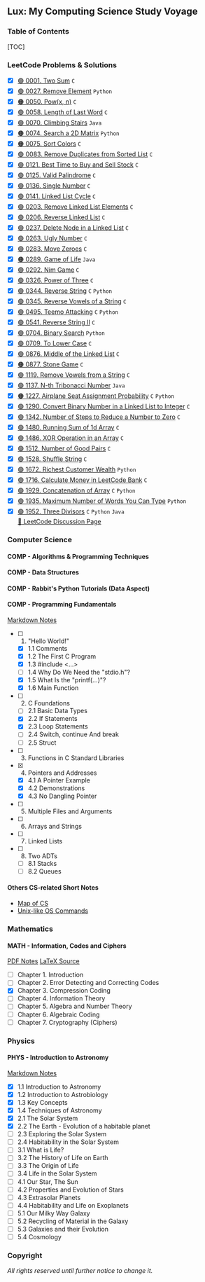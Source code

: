 ## Lux: My Computing Science Study Voyage

### Table of Contents

[TOC]

### LeetCode Problems & Solutions

- [X] [🟢 0001. Two Sum](https://github.com/flying-yogurt/Lux/blob/master/LeetCode/0001.%20Two%20Sum/1.%20Two%20Sum.md) `C`
- [X] [🟢 0027. Remove Element](https://github.com/flying-yogurt/Lux/blob/master/LeetCode/0027.%20Remove%20Element/27.%20Remove%20Element.md) `Python`
- [X] [🟠 0050. Pow(x, n)](https://github.com/flying-yogurt/Lux/blob/master/LeetCode/0050.%20Pow(x%2C%20n)/50.%20Pow(x%2C%20n).md) `C`
- [X] [🟢 0058. Length of Last Word](https://github.com/flying-yogurt/Lux/blob/master/LeetCode/0058.%20Length%20of%20Last%20Word/58.%20Length%20of%20Last%20Word.md) `C`
- [X] [🟢 0070. Climbing Stairs](https://github.com/flying-yogurt/Lux/blob/master/LeetCode/0070.%20Climbing%20Stairs/70.%20Climbing%20Stairs.md) `Java`
- [X] [🟠 0074. Search a 2D Matrix](https://github.com/flying-yogurt/Lux/blob/master/LeetCode/0074.%20Search%20a%202D%20Matrix/74.%20Search%20a%202D%20Matrix.md) `Python`
- [X] [🟠 0075. Sort Colors](https://github.com/flying-yogurt/Lux/blob/master/LeetCode/0075.%20Sort%20Colors/75.%20Sort%20Colors.md) `C`
- [X] [🟢 0083. Remove Duplicates from Sorted List](https://github.com/flying-yogurt/Lux/blob/master/LeetCode/0083.%20Remove%20Duplicates%20from%20Sorted%20List/83.%20Remove%20Duplicates%20from%20Sorted%20List.md) `C`
- [X] [🟢 0121. Best Time to Buy and Sell Stock](https://github.com/flying-yogurt/Lux/blob/master/LeetCode/0121.%20Best%20Time%20to%20Buy%20and%20Sell%20Stock/121.%20Best%20Time%20to%20Buy%20and%20Sell%20Stock.md) `C`
- [X] [🟢 0125. Valid Palindrome](https://github.com/flying-yogurt/Lux/blob/master/LeetCode/0125.%20Valid%20Palindrome/125.%20Valid%20Palindrome.md) `C`
- [X] [🟢 0136. Single Number](https://github.com/flying-yogurt/Lux/blob/master/LeetCode/0136.%20Single%20Number/136.%20Single%20Number.md) `C`
- [X] [🟢 0141. Linked List Cycle](https://github.com/flying-yogurt/Lux/blob/master/LeetCode/0141.%20Linked%20List%20Cycle/141.%20Linked%20List%20Cycle.md) `C`
- [X] [🟢 0203. Remove Linked List Elements](https://github.com/flying-yogurt/Lux/blob/master/LeetCode/0203.%20Remove%20Linked%20List%20Elements/203.%20Remove%20Linked%20List%20Elements.md) `C`
- [X] [🟢 0206. Reverse Linked List](https://github.com/flying-yogurt/Lux/blob/master/LeetCode/0206.%20Reverse%20Linked%20List/206.%20Reverse%20Linked%20List.md) `C`
- [X] [🟢 0237. Delete Node in a Linked List](https://github.com/flying-yogurt/Lux/blob/master/LeetCode/0237.%20Delete%20Node%20in%20a%20Linked%20List/237.%20Delete%20Node%20in%20a%20Linked%20List.md) `C`
- [X] [🟢 0263. Ugly Number](https://github.com/flying-yogurt/Lux/blob/master/LeetCode/0263.%20Ugly%20Number/263.%20Ugly%20Number.md) `C`
- [X] [🟢 0283. Move Zeroes](https://github.com/flying-yogurt/Lux/blob/master/LeetCode/0283.%20Move%20Zeroes/283.%20Move%20Zeroes.md) `C`
- [X] [🟠 0289. Game of Life](https://github.com/flying-yogurt/Lux/blob/master/LeetCode/0289.%20Game%20of%20Life/289.%20Game%20of%20Life.md) `Java`
- [X] [🟢 0292. Nim Game](https://github.com/flying-yogurt/Lux/blob/master/LeetCode/0292.%20Nim%20Game/292.%20Nim%20Game.md) `C`
- [X] [🟢 0326. Power of Three](https://github.com/flying-yogurt/Lux/blob/master/LeetCode/0326.%20Power%20of%20Three/326.%20Power%20of%20Three.md) `C`
- [X] [🟢 0344. Reverse String](https://github.com/flying-yogurt/Lux/blob/master/LeetCode/0344.%20Reverse%20String/344.%20Reverse%20String.md) `C` `Python`
- [X] [🟢 0345. Reverse Vowels of a String](https://github.com/flying-yogurt/Lux/blob/master/LeetCode/0345.%20Reverse%20Vowels%20of%20a%20String/345.%20Reverse%20Vowels%20of%20a%20String.md) `C`
- [X] [🟢 0495. Teemo Attacking](https://github.com/flying-yogurt/Lux/blob/master/LeetCode/0495.%20Teemo%20Attacking/495.%20Teemo%20Attacking.md) `C` `Python`
- [X] [🟢 0541. Reverse String II](https://github.com/flying-yogurt/Lux/blob/master/LeetCode/0541.%20Reverse%20String%20II/541.%20Reverse%20String%20II.md) `C`
- [X] [🟢 0704. Binary Search](https://github.com/flying-yogurt/Lux/blob/master/LeetCode/0704.%20Binary%20Search/704.%20Binary%20Search.md) `Python`
- [X] [🟢 0709. To Lower Case](https://github.com/flying-yogurt/Lux/blob/master/LeetCode/0709.%20To%20Lower%20Case/709.%20To%20Lower%20Case.md) `C`
- [X] [🟢 0876. Middle of the Linked List](https://github.com/flying-yogurt/Lux/blob/master/LeetCode/0876.%20Middle%20of%20the%20Linked%20List/876.%20Middle%20of%20the%20Linked%20List.md) `C`
- [X] [🟠 0877. Stone Game](https://github.com/flying-yogurt/Lux/blob/master/LeetCode/0877.%20Stone%20Game/877.%20Stone%20Game.md) `C`
- [X] [🟢 1119. Remove Vowels from a String](https://github.com/flying-yogurt/Lux/blob/master/LeetCode/1119.%20Remove%20Vowels%20from%20a%20String/1119.%20Remove%20Vowels%20from%20a%20String.md) `C`
- [X] [🟢 1137. N-th Tribonacci Number](https://github.com/flying-yogurt/Lux/blob/master/LeetCode/1137.%20N-th%20Tribonacci%20Number/1137.%20N-th%20Tribonacci%20Number.md) `Java`
- [X] [🟠 1227. Airplane Seat Assignment Probability](https://github.com/flying-yogurt/Lux/blob/master/LeetCode/1227.%20Airplane%20Seat%20Assignment%20Probability/1227.%20Airplane%20Seat%20Assignment%20Probability.md) `C` `Python`
- [X] [🟢 1290. Convert Binary Number in a Linked List to Integer](https://github.com/flying-yogurt/Lux/blob/master/LeetCode/1290.%20Convert%20Binary%20Number%20in%20a%20Linked%20List%20to%20Integer/1290.%20Convert%20Binary%20Number%20in%20a%20Linked%20List%20to%20Integer.md) `C`
- [X] [🟢 1342. Number of Steps to Reduce a Number to Zero](https://github.com/flying-yogurt/Lux/blob/master/LeetCode/1342.%20Number%20of%20Steps%20to%20Reduce%20a%20Number%20to%20Zero/1342.%20Number%20of%20Steps%20to%20Reduce%20a%20Number%20to%20Zero.md) `C`
- [X] [🟢 1480. Running Sum of 1d Array](https://github.com/flying-yogurt/Lux/blob/master/LeetCode/1480.%20Running%20Sum%20of%201d%20Array/1480.%20Running%20Sum%20of%201d%20Array.md) `C`
- [X] [🟢 1486. XOR Operation in an Array](https://github.com/flying-yogurt/Lux/blob/master/LeetCode/1486.%20XOR%20Operation%20in%20an%20Array/1486.%20XOR%20Operation%20in%20an%20Array.md) `C`
- [X] [🟢 1512. Number of Good Pairs](https://github.com/flying-yogurt/Lux/blob/master/LeetCode/1512.%20Number%20of%20Good%20Pairs/1512.%20Number%20of%20Good%20Pairs.md) `C`
- [X] [🟢 1528. Shuffle String](https://github.com/flying-yogurt/Lux/blob/master/LeetCode/1528.%20Shuffle%20String/1528.%20Shuffle%20String.md) `C`
- [X] [🟢 1672. Richest Customer Wealth](https://github.com/flying-yogurt/Lux/blob/master/LeetCode/1672.%20Richest%20Customer%20Wealth/1672.%20Richest%20Customer%20Wealth.md) `Python`
- [X] [🟢 1716. Calculate Money in LeetCode Bank](https://github.com/flying-yogurt/Lux/blob/master/LeetCode/1716.%20Calculate%20Money%20in%20LeetCode%20Bank/1716.%20Calculate%20Money%20in%20LeetCode%20Bank.md) `C`
- [X] [🟢 1929. Concatenation of Array](https://github.com/flying-yogurt/Lux/blob/master/LeetCode/1929.%20Concatenation%20of%20Array/1929.%20Concatenation%20of%20Array.md) `C` `Python`
- [X] [🟢 1935. Maximum Number of Words You Can Type](https://github.com/flying-yogurt/Lux/blob/master/LeetCode/1935.%20Maximum%20Number%20of%20Words%20You%20Can%20Type/1935.%20Maximum%20Number%20of%20Words%20You%20Can%20Type.md) `Python`
- [X] [🟢 1952. Three Divisors](https://github.com/flying-yogurt/Lux/blob/master/LeetCode/1952.%20Three%20Divisors/1952.%20Three%20Divisors.md) `C` `Python` `Java` <br> [🌟 LeetCode Discussion Page](https://leetcode.com/problems/three-divisors/discuss/1388527/Easy-math-with-explanation-or-100-faster-for-ALL-languages-or-O(log5+epsilon(n))-fastest)

### Computer Science

#### COMP - Algorithms & Programming Techniques

#### COMP - Data Structures

#### COMP - Rabbit's Python Tutorials (Data Aspect)

#### COMP - Programming Fundamentals

[Markdown Notes](https://github.com/flying-yogurt/Lux/blob/master/%23%20Computer%20Science/Programming%20Fundamentals/Programming%20Fundamentals.md)
- [ ] 1. "Hello World!"
  - [X] 1.1 Comments
  - [X] 1.2 The First C Program
  - [X] 1.3 #include <...>
  - [ ] 1.4 Why Do We Need the "stdio.h"?
  - [X] 1.5 What Is the "printf(...)"?
  - [X] 1.6 Main Function
- [ ] 2. C Foundations
  - [ ] 2.1 Basic Data Types
  - [X] 2.2 If Statements
  - [X] 2.3 Loop Statements
  - [ ] 2.4 Switch, continue And break
  - [ ] 2.5 Struct
- [ ] 3. Functions in C Standard Libraries
- [X] 4. Pointers and Addresses
  - [X] 4.1 A Pointer Example
  - [X] 4.2 Demonstrations
  - [X] 4.3 No Dangling Pointer
- [ ] 5. Multiple Files and Arguments
- [ ] 6. Arrays and Strings
- [ ] 7. Linked Lists
- [ ] 8. Two ADTs
  - [ ] 8.1 Stacks
  - [ ] 8.2 Queues

#### Others CS-related Short Notes

- [Map of CS](https://github.com/flying-yogurt/Lux/blob/master/%23%20Computer%20Science/Others/map-of-cs.md)
- [Unix-like OS Commands](https://github.com/flying-yogurt/Lux/blob/master/%23%20Computer%20Science/Others/Unix-like%20OS%20Commands.md)

### Mathematics

#### MATH - Information, Codes and Ciphers

[PDF Notes](https://github.com/flying-yogurt/Lux/blob/master/%23%20Mathematics/Information%2C%20Codes%20and%20Ciphers/Info_Codes_Ciphers.pdf)
[LaTeX Source](https://www.overleaf.com/project/609e81b35a26a707b6a2c8fa)
- [ ] Chapter 1. Introduction
- [ ] Chapter 2. Error Detecting and Correcting Codes
- [X] Chapter 3. Compression Coding
- [ ] Chapter 4. Information Theory
- [ ] Chapter 5. Algebra and Number Theory
- [ ] Chapter 6. Algebraic Coding
- [ ] Chapter 7. Cryptography (Ciphers)

### Physics

#### PHYS - Introduction to Astronomy

[Markdown Notes](https://github.com/flying-yogurt/Lux/blob/master/%23%20Physics/Introduction%20to%20Astronomy/IntroToAstron.md)
- [X] 1.1 Introduction to Astronomy
- [X] 1.2 Introduction to Astrobiology
- [X] 1.3 Key Concepts
- [X] 1.4 Techniques of Astronomy
- [X] 2.1 The Solar System
- [X] 2.2 The Earth - Evolution of a habitable planet
- [ ] 2.3 Exploring the Solar System
- [ ] 2.4 Habitability in the Solar System
- [ ] 3.1 What is Life?
- [ ] 3.2 The History of Life on Earth
- [ ] 3.3 The Origin of Life
- [ ] 3.4 Life in the Solar System
- [ ] 4.1 Our Star, The Sun
- [ ] 4.2 Properties and Evolution of Stars
- [ ] 4.3 Extrasolar Planets
- [ ] 4.4 Habitability and Life on Exoplanets
- [ ] 5.1 Our Milky Way Galaxy
- [ ] 5.2 Recycling of Material in the Galaxy
- [ ] 5.3 Galaxies and their Evolution
- [ ] 5.4 Cosmology

### Copyright

*All rights reserved until further notice to change it.*
